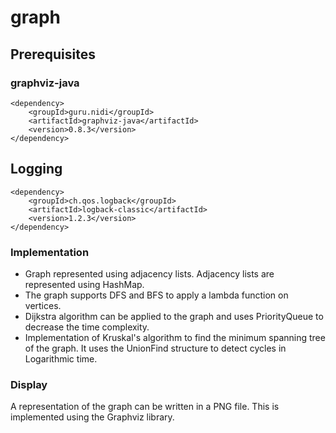 # graph

## Prerequisites

### graphviz-java
```
<dependency>
    <groupId>guru.nidi</groupId>
    <artifactId>graphviz-java</artifactId>
    <version>0.8.3</version>
</dependency>
```
## Logging
```
<dependency>
    <groupId>ch.qos.logback</groupId>
    <artifactId>logback-classic</artifactId>
    <version>1.2.3</version>
</dependency>
```

### Implementation
 - Graph represented using adjacency lists. Adjacency lists are represented using HashMap.
 - The graph supports DFS and BFS to apply a lambda function on vertices.
 - Dijkstra algorithm can be applied to the graph and uses PriorityQueue to decrease the time complexity.
 - Implementation of Kruskal's algorithm to find the minimum spanning tree of the graph. It uses the UnionFind structure to detect cycles in Logarithmic time.

### Display
A representation of the graph can be written in a PNG file. This is implemented using the Graphviz library.


